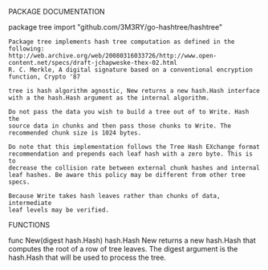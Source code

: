 PACKAGE DOCUMENTATION

package tree
    import "github.com/3M3RY/go-hashtree/hashtree"

    Package tree implements hash tree computation as defined in the
    following:
    http://web.archive.org/web/20080316033726/http://www.open-content.net/specs/draft-jchapweske-thex-02.html
    R. C. Merkle, A digital signature based on a conventional encryption
    function, Crypto '87

    tree is hash algorithm agnostic, New returns a new hash.Hash interface
    with a the hash.Hash argument as the internal algorithm.

    Do not pass the data you wish to build a tree out of to Write. Hash the
    source data in chunks and then pass those chunks to Write. The
    recommended chunk size is 1024 bytes.

    Do note that this implementation follows the Tree Hash EXchange format
    recommendation and prepends each leaf hash with a zero byte. This is to
    decrease the collision rate between external chunk hashes and internal
    leaf hashes. Be aware this policy may be different from other tree
    specs.

    Because Write takes hash leaves rather than chunks of data, intermediate
    leaf levels may be verified.


FUNCTIONS

func New(digest hash.Hash) hash.Hash
    New returns a new hash.Hash that computes the root of a row of tree
    leaves. The digest argument is the hash.Hash that will be used to
    process the tree.


